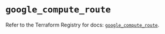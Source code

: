 # `google_compute_route`

Refer to the Terraform Registry for docs: [`google_compute_route`](https://registry.terraform.io/providers/hashicorp/google/6.30.0/docs/resources/compute_route).
